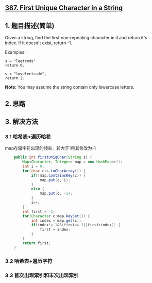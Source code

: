 ## [387. First Unique Character in a String](https://leetcode-cn.com/problems/first-unique-character-in-a-string/)

## 1. 题目描述(简单)

Given a string, find the first non-repeating character in it and return it's index. If it doesn't exist, return -1.

Examples:
```
s = "leetcode"
return 0.

s = "loveleetcode",
return 2.
```

**Note:** You may assume the string contain only lowercase letters.


## 2. 思路

## 3. 解决方法

### 3.1 哈希表+遍历哈希

map存储字符出现的频率，若大于1将其修改为-1
```java
    public int firstUniqChar(String s) {
        Map<Character, Integer> map = new HashMap<>();
        int i = 0;
        for(char c:s.toCharArray()) {
        	if(!map.containsKey(c)) {
        		map.put(c, i);
        	}
        	else {
				map.put(c, -1);
			}
        	i++;
        }
        int first = -1;
        for(Character c:map.keySet()) {
        	int index = map.get(c);
        	if(index!=-1&&(first==-1||first>index)) {
        		first = index;
        	}
        }
        return first;
    }
```
### 3.2 哈希表+遍历字符


### 3.3 首次出现索引和末次出现索引

